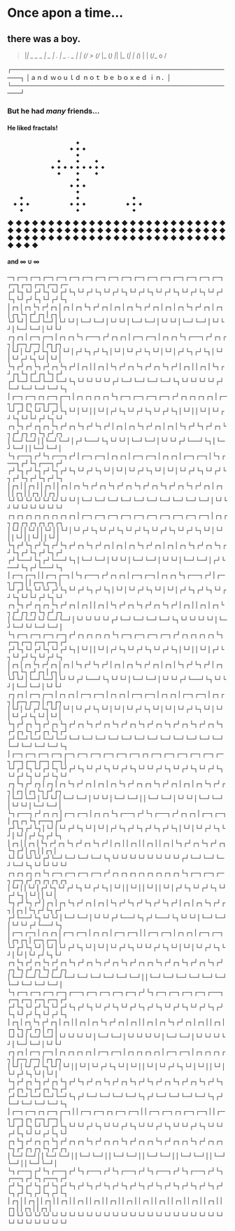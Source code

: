 Once apon a time...
===================

there was a boy.
----------------


> |_|  _     _  _ _|_    _     _|_    _. |  _  ._   _
> | | (/_   _> (/_ |_   (_) |_| |_   (_| | (_) | | (/_ o
>                                                     /

┌────────────────────────────────────────────────────┐
│ａｎｄ  ｗｏｕｌｄ  ｎｏｔ  ｂｅ  ｂｏｘｅｄ  ｉｎ．│
└────────────────────────────────────────────────────┘



### But he had *many* friends...

#### He liked fractals!

                          ◆
                        ◆ ◆ ◆
                          ◆
                    ◆     ◆     ◆
                  ◆ ◆ ◆ ◆ ◆ ◆ ◆ ◆ ◆
                    ◆     ◆     ◆
                          ◆
                        ◆ ◆ ◆
                          ◆
        ◆                 ◆                 ◆
      ◆ ◆ ◆             ◆ ◆ ◆             ◆ ◆ ◆
        ◆                 ◆                 ◆
  ◆     ◆     ◆     ◆     ◆     ◆     ◆     ◆     ◆
◆ ◆ ◆ ◆ ◆ ◆ ◆ ◆ ◆ ◆ ◆ ◆ ◆ ◆ ◆ ◆ ◆ ◆ ◆ ◆ ◆ ◆ ◆ ◆ ◆ ◆ ◆
  ◆     ◆     ◆     ◆     ◆     ◆     ◆     ◆     ◆
        ◆                 ◆                 ◆
      ◆ ◆ ◆             ◆ ◆ ◆             ◆ ◆ ◆
        ◆                 ◆                 ◆
                          ◆
                        ◆ ◆ ◆
                          ◆
                    ◆     ◆     ◆
                  ◆ ◆ ◆ ◆ ◆ ◆ ◆ ◆ ◆
                    ◆     ◆     ◆
                          ◆
                        ◆ ◆ ◆
                          ◆


#### and ∞ ∪ ∞

─┐┌─┐┌─┐┌─┐┌─┐┌─┐┌─┐┌─┐┌─┐┌─┐┌─┐┌─┐┌─┐┌─┐┌─┐┌─┐┌─┐┌─┐┌─┐┌─┐┌─┐┌─
┌┘└┐└┘┌┘└┐└┘┌┘└┐└┘┌┘└┐└┘┌┘└┐└┘┌┘└┐└┘┌┘└┐└┘┌┘└┐└┘┌┘└┐└┘┌┘└┐└┘┌┘└┐
│┌┐│┌┐└┐┌┘┌┐│┌┐│┌┐└┐┌┘┌┐│┌┐│┌┐└┐┌┘┌┐│┌┐│┌┐└┐┌┘┌┐│┌┐│┌┐└┐┌┘┌┐│┌┐│
└┘└┘│└─┘└─┘│└┘└┘│└─┘└─┘│└┘└┘│└─┘└─┘│└┘└┘│└─┘└─┘│└┘└┘│└─┘└─┘│└┘└┘
┌┐┌┐│┌─┐┌─┐│┌┐┌┐└┐┌──┐┌┘┌┐┌┐│┌─┐┌─┐│┌┐┌┐└┐┌──┐┌┘┌┐┌┐│┌─┐┌─┐│┌┐┌┐
│└┘│└┘┌┘└┐└┘│└┘│┌┘└┐┌┘└┐│└┘│└┘┌┘└┐└┘│└┘│┌┘└┐┌┘└┐│└┘│└┘┌┘└┐└┘│└┘│
└┐┌┘┌┐└┐┌┘┌┐└┐┌┘│┌┐││┌┐│└┐┌┘┌┐└┐┌┘┌┐└┐┌┘│┌┐││┌┐│└┐┌┘┌┐└┐┌┘┌┐└┐┌┘
┌┘└─┘└─┘└─┘└─┘└┐└┘└┘└┘└┘┌┘└─┘└─┘└─┘└─┘└┐└┘└┘└┘└┘┌┘└─┘└─┘└─┘└─┘└┐
│┌─┐┌─┐┌┐┌─┐┌─┐│┌┐┌┐┌┐┌┐└┐┌─┐┌─┐┌─┐┌─┐┌┘┌┐┌┐┌┐┌┐│┌─┐┌─┐┌┐┌─┐┌─┐│
└┘┌┘└┐└┘└┘┌┘└┐└┘│└┘││└┘│┌┘└┐└┘┌┘└┐└┘┌┘└┐│└┘││└┘│└┘┌┘└┐└┘└┘┌┘└┐└┘
┌┐└┐┌┘┌┐┌┐└┐┌┘┌┐└┐┌┘└┐┌┘│┌┐│┌┐└┐┌┘┌┐│┌┐│└┐┌┘└┐┌┘┌┐└┐┌┘┌┐┌┐└┐┌┘┌┐
│└─┘└─┘││└─┘└─┘│┌┘└──┘└┐└┘└┘│└─┘└─┘│└┘└┘┌┘└──┘└┐│└─┘└─┘││└─┘└─┘│
└┐┌──┐┌┘└┐┌──┐┌┘│┌─┐┌─┐│┌┐┌┐│┌─┐┌─┐│┌┐┌┐│┌─┐┌─┐│└┐┌──┐┌┘└┐┌──┐┌┘
┌┘└┐┌┘└┐┌┘└┐┌┘└┐└┘┌┘└┐└┘│└┘│└┘┌┘└┐└┘│└┘│└┘┌┘└┐└┘┌┘└┐┌┘└┐┌┘└┐┌┘└┐
│┌┐││┌┐││┌┐││┌┐│┌┐└┐┌┘┌┐└┐┌┘┌┐└┐┌┘┌┐└┐┌┘┌┐└┐┌┘┌┐│┌┐││┌┐││┌┐││┌┐│
└┘└┘└┘└┘└┘└┘└┘└┘│└─┘└─┘└─┘└─┘└─┘└─┘└─┘└─┘└─┘└─┘│└┘└┘└┘└┘└┘└┘└┘└┘
┌┐┌┐┌┐┌┐┌┐┌┐┌┐┌┐│┌─┐┌─┐┌─┐┌─┐┌─┐┌─┐┌─┐┌─┐┌─┐┌─┐│┌┐┌┐┌┐┌┐┌┐┌┐┌┐┌┐
│└┘││└┘││└┘││└┘│└┘┌┘└┐└┘┌┘└┐└┘┌┘└┐└┘┌┘└┐└┘┌┘└┐└┘│└┘││└┘││└┘││└┘│
└┐┌┘└┐┌┘└┐┌┘└┐┌┘┌┐└┐┌┘┌┐│┌┐│┌┐└┐┌┘┌┐│┌┐│┌┐└┐┌┘┌┐└┐┌┘└┐┌┘└┐┌┘└┐┌┘
┌┘└──┘└┐┌┘└──┘└┐│└─┘└─┘│└┘└┘│└─┘└─┘│└┘└┘│└─┘└─┘│┌┘└──┘└┐┌┘└──┘└┐
│┌─┐┌─┐││┌─┐┌─┐│└┐┌──┐┌┘┌┐┌┐│┌─┐┌─┐│┌┐┌┐└┐┌──┐┌┘│┌─┐┌─┐││┌─┐┌─┐│
└┘┌┘└┐└┘└┘┌┘└┐└┘┌┘└┐┌┘└┐│└┘│└┘┌┘└┐└┘│└┘│┌┘└┐┌┘└┐└┘┌┘└┐└┘└┘┌┘└┐└┘
┌┐└┐┌┘┌┐┌┐└┐┌┘┌┐│┌┐││┌┐│└┐┌┘┌┐└┐┌┘┌┐└┐┌┘│┌┐││┌┐│┌┐└┐┌┘┌┐┌┐└┐┌┘┌┐
│└─┘└─┘└┘└─┘└─┘│└┘└┘└┘└┘┌┘└─┘└─┘└─┘└─┘└┐└┘└┘└┘└┘│└─┘└─┘└┘└─┘└─┘│
└┐┌─┐┌─┐┌─┐┌─┐┌┘┌┐┌┐┌┐┌┐└┐┌─┐┌─┐┌─┐┌─┐┌┘┌┐┌┐┌┐┌┐└┐┌─┐┌─┐┌─┐┌─┐┌┘
┌┘└┐└┘┌┘└┐└┘┌┘└┐│└┘││└┘│┌┘└┐└┘┌┘└┐└┘┌┘└┐│└┘││└┘│┌┘└┐└┘┌┘└┐└┘┌┘└┐
│┌┐│┌┐└┐┌┘┌┐│┌┐│└┐┌┘└┐┌┘│┌┐│┌┐└┐┌┘┌┐│┌┐│└┐┌┘└┐┌┘│┌┐│┌┐└┐┌┘┌┐│┌┐│
└┘└┘│└─┘└─┘│└┘└┘┌┘└──┘└┐└┘└┘│└─┘└─┘│└┘└┘┌┘└──┘└┐└┘└┘│└─┘└─┘│└┘└┘
┌┐┌┐│┌─┐┌─┐│┌┐┌┐│┌─┐┌─┐│┌┐┌┐│┌─┐┌─┐│┌┐┌┐│┌─┐┌─┐│┌┐┌┐│┌─┐┌─┐│┌┐┌┐
│└┘│└┘┌┘└┐└┘│└┘│└┘┌┘└┐└┘│└┘│└┘┌┘└┐└┘│└┘│└┘┌┘└┐└┘│└┘│└┘┌┘└┐└┘│└┘│
└┐┌┘┌┐└┐┌┘┌┐└┐┌┘┌┐└┐┌┘┌┐└┐┌┘┌┐└┐┌┘┌┐└┐┌┘┌┐└┐┌┘┌┐└┐┌┘┌┐└┐┌┘┌┐└┐┌┘
┌┘└─┘└─┘└─┘└─┘└─┘└─┘└─┘└─┘└─┘└─┘└─┘└─┘└─┘└─┘└─┘└─┘└─┘└─┘└─┘└─┘└┐
│┌─┐┌─┐┌─┐┌─┐┌─┐┌─┐┌─┐┌─┐┌─┐┌─┐┌┐┌─┐┌─┐┌─┐┌─┐┌─┐┌─┐┌─┐┌─┐┌─┐┌─┐│
└┘┌┘└┐└┘┌┘└┐└┘┌┘└┐└┘┌┘└┐└┘┌┘└┐└┘└┘┌┘└┐└┘┌┘└┐└┘┌┘└┐└┘┌┘└┐└┘┌┘└┐└┘
┌┐└┐┌┘┌┐│┌┐│┌┐└┐┌┘┌┐│┌┐│┌┐└┐┌┘┌┐┌┐└┐┌┘┌┐│┌┐│┌┐└┐┌┘┌┐│┌┐│┌┐└┐┌┘┌┐
│└─┘└─┘│└┘└┘│└─┘└─┘│└┘└┘│└─┘└─┘││└─┘└─┘│└┘└┘│└─┘└─┘│└┘└┘│└─┘└─┘│
└┐┌──┐┌┘┌┐┌┐│┌─┐┌─┐│┌┐┌┐└┐┌──┐┌┘└┐┌──┐┌┘┌┐┌┐│┌─┐┌─┐│┌┐┌┐└┐┌──┐┌┘
┌┘└┐┌┘└┐│└┘│└┘┌┘└┐└┘│└┘│┌┘└┐┌┘└┐┌┘└┐┌┘└┐│└┘│└┘┌┘└┐└┘│└┘│┌┘└┐┌┘└┐
│┌┐││┌┐│└┐┌┘┌┐└┐┌┘┌┐└┐┌┘│┌┐││┌┐││┌┐││┌┐│└┐┌┘┌┐└┐┌┘┌┐└┐┌┘│┌┐││┌┐│
└┘└┘└┘└┘┌┘└─┘└─┘└─┘└─┘└┐└┘└┘└┘└┘└┘└┘└┘└┘┌┘└─┘└─┘└─┘└─┘└┐└┘└┘└┘└┘
┌┐┌┐┌┐┌┐└┐┌─┐┌─┐┌─┐┌─┐┌┘┌┐┌┐┌┐┌┐┌┐┌┐┌┐┌┐└┐┌─┐┌─┐┌─┐┌─┐┌┘┌┐┌┐┌┐┌┐
│└┘││└┘│┌┘└┐└┘┌┘└┐└┘┌┘└┐│└┘││└┘││└┘││└┘│┌┘└┐└┘┌┘└┐└┘┌┘└┐│└┘││└┘│
└┐┌┘└┐┌┘│┌┐│┌┐└┐┌┘┌┐│┌┐│└┐┌┘└┐┌┘└┐┌┘└┐┌┘│┌┐│┌┐└┐┌┘┌┐│┌┐│└┐┌┘└┐┌┘
┌┘└──┘└┐└┘└┘│└─┘└─┘│└┘└┘┌┘└──┘└┐┌┘└──┘└┐└┘└┘│└─┘└─┘│└┘└┘┌┘└──┘└┐
│┌─┐┌─┐│┌┐┌┐│┌─┐┌─┐│┌┐┌┐│┌─┐┌─┐││┌─┐┌─┐│┌┐┌┐│┌─┐┌─┐│┌┐┌┐│┌─┐┌─┐│
└┘┌┘└┐└┘│└┘│└┘┌┘└┐└┘│└┘│└┘┌┘└┐└┘└┘┌┘└┐└┘│└┘│└┘┌┘└┐└┘│└┘│└┘┌┘└┐└┘
┌┐└┐┌┘┌┐└┐┌┘┌┐└┐┌┘┌┐└┐┌┘┌┐└┐┌┘┌┐┌┐└┐┌┘┌┐└┐┌┘┌┐└┐┌┘┌┐└┐┌┘┌┐└┐┌┘┌┐
│└─┘└─┘└─┘└─┘└─┘└─┘└─┘└─┘└─┘└─┘││└─┘└─┘└─┘└─┘└─┘└─┘└─┘└─┘└─┘└─┘│
└┐┌─┐┌─┐┌─┐┌─┐┌──┐┌─┐┌─┐┌─┐┌─┐┌┘└┐┌─┐┌─┐┌─┐┌─┐┌──┐┌─┐┌─┐┌─┐┌─┐┌┘
┌┘└┐└┘┌┘└┐└┘┌┘└┐┌┘└┐└┘┌┘└┐└┘┌┘└┐┌┘└┐└┘┌┘└┐└┘┌┘└┐┌┘└┐└┘┌┘└┐└┘┌┘└┐
│┌┐│┌┐└┐┌┘┌┐│┌┐││┌┐│┌┐└┐┌┘┌┐│┌┐││┌┐│┌┐└┐┌┘┌┐│┌┐││┌┐│┌┐└┐┌┘┌┐│┌┐│
└┘└┘│└─┘└─┘│└┘└┘└┘└┘│└─┘└─┘│└┘└┘└┘└┘│└─┘└─┘│└┘└┘└┘└┘│└─┘└─┘│└┘└┘
┌┐┌┐│┌─┐┌─┐│┌┐┌┐┌┐┌┐│┌─┐┌─┐│┌┐┌┐┌┐┌┐│┌─┐┌─┐│┌┐┌┐┌┐┌┐│┌─┐┌─┐│┌┐┌┐
│└┘│└┘┌┘└┐└┘│└┘││└┘│└┘┌┘└┐└┘│└┘││└┘│└┘┌┘└┐└┘│└┘││└┘│└┘┌┘└┐└┘│└┘│
└┐┌┘┌┐└┐┌┘┌┐└┐┌┘└┐┌┘┌┐└┐┌┘┌┐└┐┌┘└┐┌┘┌┐└┐┌┘┌┐└┐┌┘└┐┌┘┌┐└┐┌┘┌┐└┐┌┘
┌┘└─┘└─┘└─┘└─┘└┐┌┘└─┘└─┘└─┘└─┘└┐┌┘└─┘└─┘└─┘└─┘└┐┌┘└─┘└─┘└─┘└─┘└┐
│┌─┐┌─┐┌┐┌─┐┌─┐││┌─┐┌─┐┌┐┌─┐┌─┐││┌─┐┌─┐┌┐┌─┐┌─┐││┌─┐┌─┐┌┐┌─┐┌─┐│
└┘┌┘└┐└┘└┘┌┘└┐└┘└┘┌┘└┐└┘└┘┌┘└┐└┘└┘┌┘└┐└┘└┘┌┘└┐└┘└┘┌┘└┐└┘└┘┌┘└┐└┘
┌┐└┐┌┘┌┐┌┐└┐┌┘┌┐┌┐└┐┌┘┌┐┌┐└┐┌┘┌┐┌┐└┐┌┘┌┐┌┐└┐┌┘┌┐┌┐└┐┌┘┌┐┌┐└┐┌┘┌┐
│└─┘└─┘││└─┘└─┘││└─┘└─┘││└─┘└─┘││└─┘└─┘││└─┘└─┘││└─┘└─┘││└─┘└─┘│
└┐┌──┐┌┘└┐┌──┐┌┘└┐┌──┐┌┘└┐┌──┐┌┘└┐┌──┐┌┘└┐┌──┐┌┘└┐┌──┐┌┘└┐┌──┐┌┘
┌┘└┐┌┘└┐┌┘└┐┌┘└┐┌┘└┐┌┘└┐┌┘└┐┌┘└┐┌┘└┐┌┘└┐┌┘└┐┌┘└┐┌┘└┐┌┘└┐┌┘└┐┌┘└┐
│┌┐││┌┐││┌┐││┌┐││┌┐││┌┐││┌┐││┌┐││┌┐││┌┐││┌┐││┌┐││┌┐││┌┐││┌┐││┌┐│
└┘└┘└┘└┘└┘└┘└┘└┘└┘└┘└┘└┘└┘└┘└┘└┘└┘└┘└┘└┘└┘└┘└┘└┘└┘└┘└┘└┘└┘└┘└┘└┘

